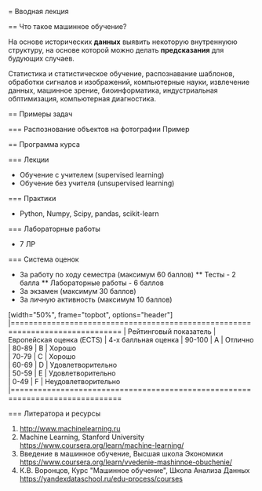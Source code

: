 = Вводная лекция

== Что такое машинное обучение?

На основе исторических __данных__ выявить некоторую внутреннуюю структуру, на основе которой можно делать __предсказания__ для будующих случаев.

Статистика и статистическое обучение, распознавание шаблонов, обработки сигналов и изображений, компьютерные науки, извлечение данных, машинное зрение, биоинформатика, индустриальная обптимизация, компьютерная диагностика.

== Примеры задач

=== Распознование объектов на фотографии
 Пример

== Программа курса

=== Лекции
 * Обучение с учителем (supervised learning)
 * Обучение без учителя (unsupervised learning)

=== Практики
 * Python, Numpy, Scipy, pandas, scikit-learn

=== Лабораторные работы
  * 7 ЛР

=== Система оценок

 * За работу по ходу семестра (максимум 60 баллов)
 ** Тесты - 2 балла
 ** Лабораторные работы - 6 баллов
 * За экзамен (максимум 30 баллов)
 * За личную активность (максимум 10 баллов)

[width="50%", frame="topbot", options="header"] 
|==============================================================================
| Рейтинговый показатель |   Европейская оценка (ECTS)  | 4-х балльная оценка 
|  90-100                |            A                 | Отлично             
|  80-89                 |            B                 | Хорошо              
|  70-79                 |            C                 | Хорошо              
|  60-69                 |            D                 | Удовлетворительно   
|  50-59                 |            E                 | Удовлетворительно   
|  0-49                  |            F                 | Неудовлетворительно 
|==============================================================================

=== Литератора и ресурсы

 1. http://www.machinelearning.ru
 2. Machine Learning, Stanford University https://www.coursera.org/learn/machine-learning/
 3. Введение в машинное обучение, Высшая школа Экономики https://www.coursera.org/learn/vvedenie-mashinnoe-obuchenie/
 4. К.В. Воронцов, Курс "Машинное обучение", Школа Анализа Данных https://yandexdataschool.ru/edu-process/courses
